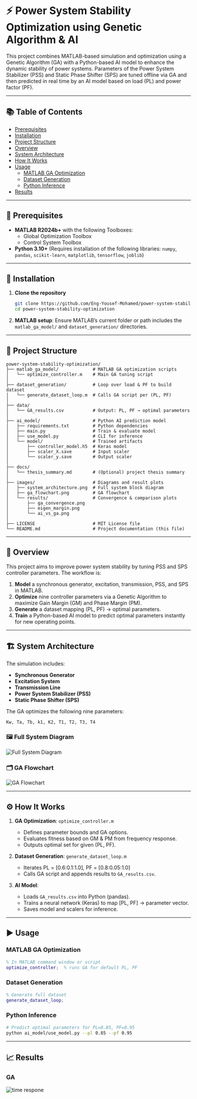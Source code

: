 # ⚡ Power System Stability Optimization using Genetic Algorithm & AI

This project combines MATLAB-based simulation and optimization using a Genetic Algorithm (GA) with a Python-based AI model to enhance the dynamic stability of power systems. Parameters of the Power System Stabilizer (PSS) and Static Phase Shifter (SPS) are tuned offline via GA and then predicted in real time by an AI model based on load (PL) and power factor (PF).

---

## 📚 Table of Contents

- [Prerequisites](#prerequisites)
- [Installation](#installation)
- [Project Structure](#project-structure)
- [Overview](#overview)
- [System Architecture](#system-architecture)
- [How It Works](#how-it-works)
- [Usage](#usage)
  - [MATLAB GA Optimization](#matlab-ga-optimization)
  - [Dataset Generation](#dataset-generation)
  - [Python Inference](#python-inference)
- [Results](#results)



---

## 🔧 Prerequisites

- **MATLAB R2024b+** with the following Toolboxes:
  - Global Optimization Toolbox
  - Control System Toolbox
- **Python 3.10+** (Requires installation of the following libraries: `numpy`, `pandas`, `scikit-learn`, `matplotlib`, `tensorflow`, `joblib`)


---

## 🚀 Installation

1. **Clone the repository**
   ```bash
   git clone https://github.com/Eng-Yousef-Mohamed/power-system-stability-optimization-using-GA-AI.git
   cd power-system-stability-optimization
   ```
2. **MATLAB setup**: Ensure MATLAB’s current folder or path includes the `matlab_ga_model/` and `dataset_generation/` directories.

---

## 📁 Project Structure

```plaintext
power-system-stability-optimization/
├── matlab_ga_model/             # MATLAB GA optimization scripts
│   └── optimize_controller.m    # Main GA tuning script
│
├── dataset_generation/          # Loop over load & PF to build dataset
│   └── generate_dataset_loop.m  # Calls GA script per (PL, PF)
│
├── data/
│   └── GA_results.csv           # Output: PL, PF → optimal parameters
│
├── ai_model/                    # Python AI prediction model
│   ├── requirements.txt         # Python dependencies
│   ├── main.py                  # Train & evaluate model
│   ├── use_model.py             # CLI for inference
│   └── model/                   # Trained artifacts
│       ├── controller_model.h5  # Keras model
│       ├── scaler_X.save        # Input scaler
│       └── scaler_y.save        # Output scaler
│
├── docs/
│   └── thesis_summary.md        # (Optional) project thesis summary
│
├── images/                      # Diagrams and result plots
│   ├── system_architecture.png  # Full system block diagram
│   ├── ga_flowchart.png         # GA flowchart
│   └── results/                 # Convergence & comparison plots
│       ├── ga_convergence.png
│       ├── eigen_margin.png
│       └── ai_vs_ga.png
│
├── LICENSE                      # MIT License file
└── README.md                    # Project documentation (this file)
```

---

## 🧠 Overview

This project aims to improve power system stability by tuning PSS and SPS controller parameters. The workflow is:

1. **Model** a synchronous generator, excitation, transmission, PSS, and SPS in MATLAB.
2. **Optimize** nine controller parameters via a Genetic Algorithm to maximize Gain Margin (GM) and Phase Margin (PM).
3. **Generate** a dataset mapping (PL, PF) → optimal parameters.
4. **Train** a Python-based AI model to predict optimal parameters instantly for new operating points.

---

## 🏗️ System Architecture

The simulation includes:

- **Synchronous Generator**
- **Excitation System**
- **Transmission Line**
- **Power System Stabilizer (PSS)**
- **Static Phase Shifter (SPS)**

The GA optimizes the following nine parameters:

```
Kw, Ta, Tb, k1, K2, T1, T2, T3, T4
```

### 🖼️ Full System Diagram

![Full System Diagram](./images/system_architecture.jpg)

### 🗂️ GA Flowchart

![GA Flowchart](./images/GA_flow_chart.jpg)

---

## ⚙️ How It Works

1. **GA Optimization**: `optimize_controller.m`

   - Defines parameter bounds and GA options.
   - Evaluates fitness based on GM & PM from frequency response.
   - Outputs optimal set for given (PL, PF).

2. **Dataset Generation**: `generate_dataset_loop.m`

   - Iterates PL = [0.6:0.1:1.0], PF = [0.8:0.05:1.0]
   - Calls GA script and appends results to `GA_results.csv`.

3. **AI Model**:

   - Loads `GA_results.csv` into Python (pandas).
   - Trains a neural network (Keras) to map [PL, PF] → parameter vector.
   - Saves model and scalers for inference.

---

## ▶️ Usage

### MATLAB GA Optimization

```matlab
% In MATLAB command window or script
optimize_controller;  % runs GA for default PL, PF
```

### Dataset Generation

```matlab
% Generate full dataset
generate_dataset_loop;
```

### Python Inference

```bash
# Predict optimal parameters for PL=0.85, PF=0.95
python ai_model/use_model.py --pl 0.85 --pf 0.95
```

---



## 📈 Results

### GA 

![time respone ](./images/results.jpg)
